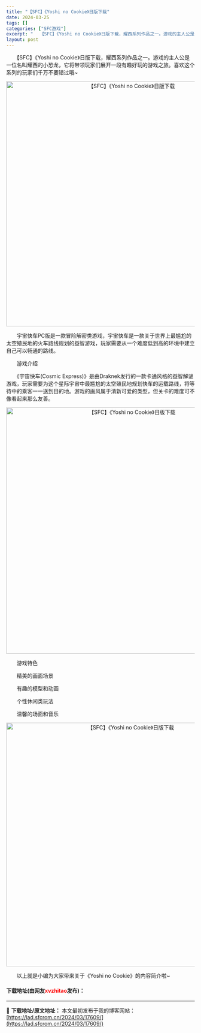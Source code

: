 ```yaml
---
title: "【SFC】《Yoshi no Cookie》日版下载"
date: 2024-03-25
tags: []
categories: ["SFC游戏"]
excerpt: "　　【SFC】《Yoshi no Cookie》日版下载，耀西系列作品之一。游戏的主人公是一位名叫耀西的小恐龙，它将带领玩家们展开一段有趣好玩的游戏之旅。喜欢这个系列的玩家们千万不要错过哦~ 　　宇宙快车PC版是一款冒险解密类游戏，宇宙快车是一款关于世界上最尴尬的太空殖民地的火车路线规划的益智游戏，&hellip;"
layout: post
---
```


 <p>　　【SFC】《Yoshi no Cookie》日版下载，耀西系列作品之一。游戏的主人公是一位名叫耀西的小恐龙，它将带领玩家们展开一段有趣好玩的游戏之旅。喜欢这个系列的玩家们千万不要错过哦~</p> <p align="center"><img align="" border="0" src="https://lad.sfcrom.cn/wp-content/uploads/2024/03/20240325_6600d87b1588f.png" width="654" alt="【SFC】《Yoshi no Cookie》日版下载" /></p> <p>　　宇宙快车PC版是一款冒险解密类游戏，宇宙快车是一款关于世界上最尴尬的太空殖民地的火车路线规划的益智游戏，玩家需要从一个难度低到高的环境中建立自己可以畅通的路线。</p> <p>　　游戏介绍</p> <p>　　《宇宙快车(Cosmic Express)》是由Draknek发行的一款卡通风格的益智解谜游戏，玩家需要为这个星际宇宙中最尴尬的太空殖民地规划快车的运载路线，将等待中的乘客一一送到目的地。游戏的画风属于清新可爱的类型，但关卡的难度可不像看起来那么友善。</p> <p align="center"><img align="" border="0" src="https://lad.sfcrom.cn/wp-content/uploads/2024/03/20240325_6600d87c1f5da.png" width="657" alt="【SFC】《Yoshi no Cookie》日版下载" /></p> <p>　　游戏特色</p> <p>　　精美的画面场景</p> <p>　　有趣的模型和动画</p> <p>　　个性休闲类玩法</p> <p>　　温馨的场面和音乐</p> <p align="center"><img align="" border="0" src="https://lad.sfcrom.cn/wp-content/uploads/2024/03/20240325_6600d87d29a98.png" width="650" alt="【SFC】《Yoshi no Cookie》日版下载" /></p> <p>　　以上就是小编为大家带来关于《Yoshi no Cookie》的内容简介啦~</p> <p><h4>下载地址(由网友<font color="red">xvzhitao</font>发布)：</h4></p> 

---
📖 **下载地址/原文地址：** 本文最初发布于我的博客网站：[https://lad.sfcrom.cn/2024/03/17609/](https://lad.sfcrom.cn/2024/03/17609/)
